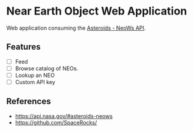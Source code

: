 # Near Earth Object Web Application

Web application consuming the [Asteroids - NeoWs API](https://data.nasa.gov/Space-Science/Asteroids-NeoWs-API/73uw-d9i8).

## Features

- [ ] Feed 
- [ ] Browse catalog of NEOs.
- [ ] Lookup an NEO
- [ ] Custom API key

## References

- <https://api.nasa.gov/#asteroids-neows>
- <https://github.com/SpaceRocks/>